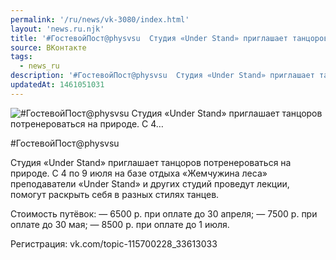 ```yaml
---
permalink: '/ru/news/vk-3080/index.html'
layout: 'news.ru.njk'
title: '#ГостевойПост@physvsu  Студия «Under Stand» приглашает танцоров потренероваться на природе. С 4…'
source: ВКонтакте
tags:
  - news_ru
description: '#ГостевойПост@physvsu  Студия «Under Stand» приглашает танцоров потренероваться на природе. С 4…'
updatedAt: 1461051031
---
```

![#ГостевойПост@physvsu  Студия «Under Stand» приглашает танцоров потренероваться на природе. С 4…](https://sun9-61.userapi.com/impf/c631116/v631116220/2173d/EfHdvHKfKiU.jpg?size=604x403&quality=96&proxy=1&sign=81d7b8977136f05a2a33e92121175103&c_uniq_tag=F84lEKoTYRqlzvHTbzq3xKaBTEfj1NH11--nnk3gzv0&type=album)

#ГостевойПост@physvsu

Студия «Under Stand» приглашает танцоров потренероваться на природе. С 4 по 9 июля на базе отдыха «Жемчужина леса» преподаватели «Under Stand» и других студий проведут лекции, помогут раскрыть себя в разных стилях танцев.

Стоимость путёвок:
— 6500 р. при оплате до 30 апреля;
— 7500 р. при оплате до 30 мая;
— 8500 р. при оплате до 1 июля.

Регистрация: vk.com/topic-115700228_33613033
